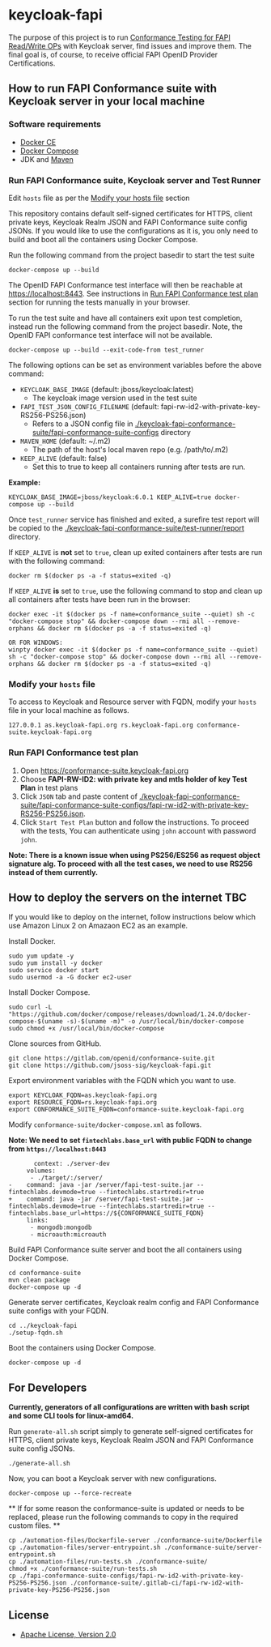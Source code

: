 # keycloak-fapi

The purpose of this project is to run [Conformance Testing for FAPI Read/Write OPs](https://openid.net/certification/fapi_op_testing/) with Keycloak server, find issues and improve them.
The final goal is, of course, to receive official FAPI OpenID Provider Certifications.

## How to run FAPI Conformance suite with Keycloak server in your local machine

### Software requirements

* [Docker CE](https://docs.docker.com/install/)
* [Docker Compose](https://docs.docker.com/compose/)
* JDK and [Maven](https://maven.apache.org/)

### Run FAPI Conformance suite, Keycloak server and Test Runner

Edit `hosts` file as per the [Modify your hosts file](#Modify-your-hosts-file) section

This repository contains default self-signed certificates for HTTPS, client private keys, Keycloak Realm JSON and FAPI Conformance suite config JSONs.
If you would like to use the configurations as it is, you only need to build and boot all the containers using Docker Compose.

Run the following command from the project basedir to start the test suite

```
docker-compose up --build
```
The OpenID FAPI Conformance test interface will then be reachable at [https://localhost:8443](https://localhost:8443).
See instructions in [Run FAPI Conformance test plan](#Run-FAPI-Conformance-test-plan) 
section for running the tests manually in your browser.


To run the test suite and have all containers exit upon test completion, instead run the following command from the project basedir.
Note, the OpenID FAPI conformance test interface will not be available.

```
docker-compose up --build --exit-code-from test_runner
```

The following options can be set as environment variables before the above command:

* `KEYCLOAK_BASE_IMAGE` (default: jboss/keycloak:latest)
    * The keycloak image version used in the test suite
* `FAPI_TEST_JSON_CONFIG_FILENAME` (default: fapi-rw-id2-with-private-key-RS256-PS256.json)
    * Refers to a JSON config file in 
    [./keycloak-fapi-conformance-suite/fapi-conformance-suite-configs](./keycloak-fapi-conformance-suite/fapi-conformance-suite-configs) 
    directory
* `MAVEN_HOME` (default: ~/.m2)
    * The path of the host's local maven repo (e.g. /path/to/.m2)
* `KEEP_ALIVE` (default: false)
    * Set this to true to keep all containers running after tests are run. 


**Example:**
```
KEYCLOAK_BASE_IMAGE=jboss/keycloak:6.0.1 KEEP_ALIVE=true docker-compose up --build
```

Once `test_runner` service has finished and exited, a surefire test report will be copied to the 
[./keycloak-fapi-conformance-suite/test-runner/report](./keycloak-fapi-conformance-suite/test-runner/report) directory.

If `KEEP_ALIVE` is **not** set to `true`, clean up exited containers after tests are run with the following command:
```
docker rm $(docker ps -a -f status=exited -q)
```

If `KEEP_ALIVE` **is** set to `true`, use the following command to stop and clean up all containers after tests have been run in the browser:
```
docker exec -it $(docker ps -f name=conformance_suite --quiet) sh -c "docker-compose stop" && docker-compose down --rmi all --remove-orphans && docker rm $(docker ps -a -f status=exited -q)

OR FOR WINDOWS:
winpty docker exec -it $(docker ps -f name=conformance_suite --quiet) sh -c "docker-compose stop" && docker-compose down --rmi all --remove-orphans && docker rm $(docker ps -a -f status=exited -q)
```

### Modify your `hosts` file

To access to Keycloak and Resource server with FQDN, modify your `hosts` file in your local machine as follows.

```
127.0.0.1 as.keycloak-fapi.org rs.keycloak-fapi.org conformance-suite.keycloak-fapi.org
```

### Run FAPI Conformance test plan

1. Open https://conformance-suite.keycloak-fapi.org
2. Choose **FAPI-RW-ID2: with private key and mtls holder of key Test Plan** in test plans
3. Click `JSON` tab and paste content of [./keycloak-fapi-conformance-suite/fapi-conformance-suite-configs/fapi-rw-id2-with-private-key-RS256-PS256.json](./keycloak-fapi-conformance-suite/fapi-conformance-suite-configs/fapi-rw-id2-with-private-key-RS256-PS256.json).
4. Click `Start Test Plan` button and follow the instructions. To proceed with the tests, You can authenticate using `john` account with password `john`.

**Note: There is a known issue when using PS256/ES256 as request object signature alg. To proceed with all the test cases, we need to use RS256 instead of them currently.**


## How to deploy the servers on the internet TBC

If you would like to deploy on the internet, follow instructions below which use Amazon Linux 2 on Amazaon EC2 as an example.

Install Docker.

```
sudo yum update -y
sudo yum install -y docker
sudo service docker start
sudo usermod -a -G docker ec2-user
```

Install Docker Compose.

```
sudo curl -L "https://github.com/docker/compose/releases/download/1.24.0/docker-compose-$(uname -s)-$(uname -m)" -o /usr/local/bin/docker-compose
sudo chmod +x /usr/local/bin/docker-compose
```

Clone sources from GitHub.

```
git clone https://gitlab.com/openid/conformance-suite.git
git clone https://github.com/jsoss-sig/keycloak-fapi.git
```

Export environment variables with the FQDN which you want to use.

```
export KEYCLOAK_FQDN=as.keycloak-fapi.org
export RESOURCE_FQDN=rs.keycloak-fapi.org
export CONFORMANCE_SUITE_FQDN=conformance-suite.keycloak-fapi.org
```

Modify `conformance-suite/docker-compose.xml` as follows.

**Note: We need to set `fintechlabs.base_url` with public FQDN to change from `https://localhost:8443`** 

```
       context: ./server-dev
     volumes:
      - ./target/:/server/
-    command: java -jar /server/fapi-test-suite.jar --fintechlabs.devmode=true --fintechlabs.startredir=true
+    command: java -jar /server/fapi-test-suite.jar --fintechlabs.devmode=true --fintechlabs.startredir=true --fintechlabs.base_url=https://${CONFORMANCE_SUITE_FQDN}
     links:
      - mongodb:mongodb
      - microauth:microauth
```

Build FAPI Conformance suite server and boot the all containers using Docker Compose.

```
cd conformance-suite
mvn clean package
docker-compose up -d
```

Generate server certificates, Keycloak realm config and FAPI Conformance suite configs with your FQDN.

```
cd ../keycloak-fapi
./setup-fqdn.sh
```

Boot the containers using Docker Compose.

```
docker-compose up -d
```


## For Developers

**Currently, generators of all configurations are written with bash script and some CLI tools for linux-amd64.**

Run `generate-all.sh` script simply to generate self-signed certificates for HTTPS, client private keys, Keycloak Realm JSON and FAPI Conformance suite config JSONs.

```
./generate-all.sh
```

Now, you can boot a Keycloak server with new configurations.

```
docker-compose up --force-recreate
```

** If for some reason the conformance-suite is updated or needs to be replaced, please run the following commands to copy in the required custom files. **
```
cp ./automation-files/Dockerfile-server ./conformance-suite/Dockerfile
cp ./automation-files/server-entrypoint.sh ./conformance-suite/server-entrypoint.sh
cp ./automation-files/run-tests.sh ./conformance-suite/
chmod +x ./conformance-suite/run-tests.sh
cp ./fapi-conformance-suite-configs/fapi-rw-id2-with-private-key-PS256-PS256.json ./conformance-suite/.gitlab-ci/fapi-rw-id2-with-private-key-PS256-PS256.json
```

## License

* [Apache License, Version 2.0](./LICENSE)

